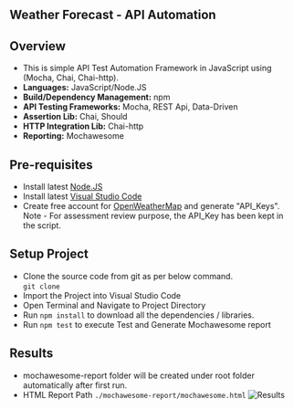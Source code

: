 ## Weather Forecast - API Automation

## Overview
* This is simple API Test Automation Framework in JavaScript using (Mocha, Chai, Chai-http).
* **Languages:** JavaScript/Node.JS
* **Build/Dependency Management:** npm
* **API Testing Frameworks:** Mocha, REST Api, Data-Driven
* **Assertion Lib:** Chai, Should
* **HTTP Integration Lib:** Chai-http
* **Reporting:** Mochawesome

## Pre-requisites
* Install latest [Node.JS](https://nodejs.org/en/download/)
* Install latest [Visual Studio Code](https://code.visualstudio.com/download)
* Create free account for [OpenWeatherMap](https://openweathermap.org/) and generate "API_Keys". Note - For assessment review purpose, the API_Key has been kept in the script.

## Setup Project
* Clone the source code from git as per below command.<br />
```git clone```
* Import the Project into Visual Studio Code 
* Open Terminal and Navigate to Project Directory
* Run `npm install` to download all the dependencies / libraries.
* Run `npm test` to execute Test and Generate Mochawesome report 

## Results
* mochawesome-report folder will be created under root folder automatically after first run.
* HTML Report Path `./mochawesome-report/mochawesome.html`
![Results](./Sample_Report.PNG)


